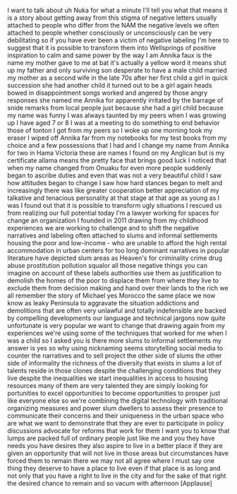 
I want to talk about uh Nuka for what a
minute I&#39;ll tell you what that means it
is a story about getting away from this
stigma of negative letters usually
attached to people who differ from the
NAM the negative levels we often
attached to people whether consciously
or unconsciously can be very
debilitating so if you have ever been a
victim of negative labeling I&#39;m here to
suggest that it is possible to transform
them into Wellsprings of positive
inspiration to calm and same power by
the way I am Annika faux is the name my
mother gave to me at bat it&#39;s actually a
yellow word it means shut up my father
and only surviving son desperate to have
a male child married my mother as a
second wife in the late 70s after her
first child a girl in quick succession
she had another child it turned out to
be a girl again heads bowed in
disappointment songs worked and angered
by those angry responses she named me
Annika for apparently irritated by the
barrage of snide remarks from local
people just because she had a girl child
because my name was funny
I was always taunted by my peers when I
was growing up I have aged 7 or 8 I was
at a meeting to do something to end
behavior those of tonton I got from my
peers so I woke up one morning took my
eraser I wiped off Annika far from my
notebooks for my test books from my
choice and a few possessions that I had
and I change my name from Annika for two
in Hama Victoria these are names I found
on my Anglican
but is my certificate allama means the
pretty face that brings good luck I
noticed that when my name changed from
Onuaku for even more people suddenly
began to ascribe duties and even that
was not a very beautiful child I saw how
attitudes began to change I saw how hard
stances began to melt and increasingly
there was like greater cooperation
better appreciation of my talkative and
tenacious personality at that stage at
that age as young as I was I found out
that it is possible to transform ugly
situations I rescued us from realizing
our full potential today I&#39;m a lawyer
working for spaces for change an
organization I founded in 2011 drawing
from my childhood experiences we are
working to challenge and to shift the
negative narratives and labeling often
attached to slums and informal
settlements housing the poor and
low-income - who are unable to afford
the high rental accommodation in urban
centers for too long
dominant narratives in popular
literature have depicted slum areas as
Heaven&#39;s for criminality crime drug
abuse prostitution pollution squalor all
those negative things you can imagine on
account of these labels authorities use
them as justification to demolish the
homes of the poor to displace them from
where they live to exclude them from
decision making and hand over their
lands to the rich we all remember the
story of Michael yes
Morocco the same place we now know as
leaky Peninsula
to aggravate the situation addictions
and demolitions that are often very
unlawful and totally indefensible are
backed by compelling developments our
language and technical jargons now quite
unfortunate is very popular we want to
change that drawing again from my
experiences we&#39;re using some of the
techniques that worked for me when I was
a child so I asked you is there more
slums to informal settlements my answer
is yes so why using nicknaming
seems storytelling social media to
counter the narratives and to sell
project the other side of slums the
other side of informality the richness
of the diversity that exists in slums a
lot of talents reside in those clones
despite the challenging conditions that
they live
despite the inequalities we start
inequalities in access to housing
resources many of them are very talented
they are simply looking for portunities
to excel opportunities to become
opportunities to prosper just like
everyone else
so we&#39;re combining the digital
technology with traditional organizing
measures and power slum dwellers to
assess their presence to communicate
their concerns and their uniqueness in
the urban space who are what we want to
demonstrate that they are ever to
participate in policy discussions
advocate for reforms that work for them
I want you to know that lumps are packed
full of ordinary people just like me and
you they have needs
you have desires they also aspire to
live in a better place if they are given
an opportunity that will not live in
those areas but circumstances have
forced them to remain there we may not
all agree
where I must say one thing they deserve
to have a place to live even if that
place is as long and not only that you
have a right to live in the city and for
the sake of that right the desired
chance to remain and so vacum with
afternoon
[Applause]
